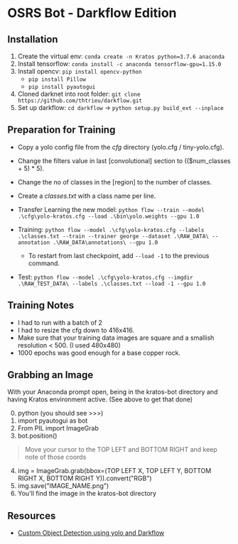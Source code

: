 # OSRS Bot - Darkflow Edition

## Installation

1. Create the virtual env: `conda create -n Kratos python=3.7.6 anaconda`
2. Install tensorflow: `conda install -c anaconda tensorflow-gpu=1.15.0`
3. Install opencv: `pip install opencv-python`
    - `pip install Pillow`
    - `pip install pyautogui`
4. Cloned darknet into root folder: `git clone https://github.com/thtrieu/darkflow.git`
5. Set up darkflow: `cd darkflow` -> `python setup.py build_ext --inplace`

## Preparation for Training

- Copy a yolo config file from the *cfg* directory (yolo.cfg / tiny-yolo.cfg).
- Change the filters value in last [convolutional] section to (($num_classes + 5) * 5).
- Change the no of classes in the [region] to the number of classes.
- Create a *classes.txt* with a class name per line.

- Transfer Learning the new model: `python flow --train --model .\cfg\yolo-kratos.cfg --load .\bin\yolo.weights --gpu 1.0`

- Training: `python flow --model .\cfg\yolo-kratos.cfg --labels .\classes.txt --train --trainer george --dataset .\RAW_DATA\ --annotation .\RAW_DATA\annotations\ --gpu 1.0`
    - To restart from last checkpoint, add `--load -1` to the previous command.
- Test: `python flow --model .\cfg\yolo-kratos.cfg --imgdir .\RAW_TEST_DATA\ --labels .\classes.txt --load -1 --gpu 1.0`


## Training Notes

- I had to run with a batch of 2
- I had to resize the cfg down to 416x416.
- Make sure that your training data images are square and a smallish resolution < 500. (I used 480x480)
- 1000 epochs was good enough for a base copper rock.


## Grabbing an Image

With your Anaconda prompt open, being in the kratos-bot directory and having Kratos environment active. (See above to get that done)

0. python (you should see >>>)
1. import pyautogui as bot
2. From PIL import ImageGrab
3. bot.position()
  > Move your cursor to the TOP LEFT and BOTTOM RIGHT and keep note of those coords
4. img = ImageGrab.grab(bbox=(TOP LEFT X, TOP LEFT Y, BOTTOM RIGHT X, BOTTOM RIGHT Y)).convert("RGB")
5. img.save("IMAGE_NAME.png")
6. You'll find the image in the kratos-bot directory


## Resources

- [Custom Object Detection using yolo and Darkflow](https://medium.com/coinmonks/detecting-custom-objects-in-images-video-using-yolo-with-darkflow-1ff119fa002f)
